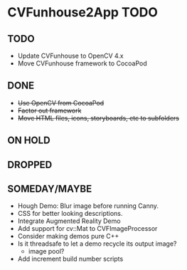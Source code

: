 # CVFunhouse2App TODO

## TODO
* Update CVFunhouse to OpenCV 4.x
* Move CVFunhouse framework to CocoaPod

## DONE
* ~~Use OpenCV from CocoaPod~~
* ~~Factor out framework~~
* ~~Move HTML files, icons, storyboards, etc to subfolders~~

## ON HOLD

## DROPPED

## SOMEDAY/MAYBE
* Hough Demo: Blur image before running Canny.
* CSS for better looking descriptions.
* Integrate Augmented Reality Demo
* Add support for cv::Mat to CVFImageProcessor
* Consider making demos pure C++
* Is it threadsafe to let a demo recycle its output image?
  * image pool?
* Add increment build number scripts
